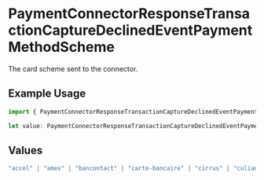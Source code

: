 # PaymentConnectorResponseTransactionCaptureDeclinedEventPaymentMethodScheme

The card scheme sent to the connector.

## Example Usage

```typescript
import { PaymentConnectorResponseTransactionCaptureDeclinedEventPaymentMethodScheme } from "@gr4vy/sdk/models/components";

let value: PaymentConnectorResponseTransactionCaptureDeclinedEventPaymentMethodScheme = "visa";
```

## Values

```typescript
"accel" | "amex" | "bancontact" | "carte-bancaire" | "cirrus" | "culiance" | "dankort" | "diners-club" | "discover" | "eftpos-australia" | "elo" | "hipercard" | "jcb" | "maestro" | "mastercard" | "mir" | "nyce" | "other" | "pulse" | "rupay" | "star" | "uatp" | "unionpay" | "visa"
```